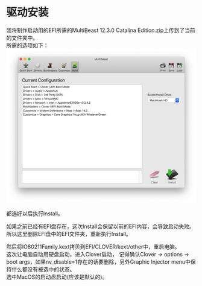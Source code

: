 # 驱动安装

我将制作启动用的EFI所需的MultiBeast 12.3.0 Catalina Edition.zip上传到了当前的文件夹中。  
所需的选项如下：  
![](2020-12-10-00-20-51.png)

都选好以后执行Install。

如果之前已经有EFI盘存在，这次Install会保留以前的EFI内容，会导致启动失败。  
所以这里删除EFI盘中的EFI文件夹，重新执行Install。

然后将IO80211Family.kext拷贝到EFI/CLOVER/kext/other中，重启电脑。  
这次让电脑自动用硬盘启动，进入Clover启动，
记得确认Clover -> options -> boot args，如果nv_disable=1存在的话要删除，另外Graphic Injector menu中保持什么都没有被选中的状态。  
选中MacOS的启动盘启动(应该是默认的)。

